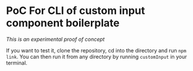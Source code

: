 # PoC For CLI of custom input component boilerplate

_This is an experimental proof of concept_

If you want to test it, clone the repository, cd into the directory and run `npm link`. You can then run it from any directory by running `customInput` in your terminal.